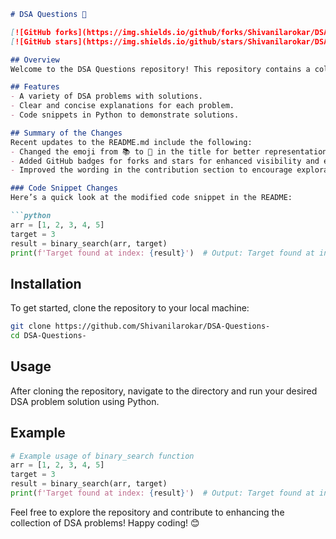 ```markdown
# DSA Questions 📖

[![GitHub forks](https://img.shields.io/github/forks/Shivanilarokar/DSA-Questions-.svg)](https://github.com/Shivanilarokar/DSA-Questions-/network) 
[![GitHub stars](https://img.shields.io/github/stars/Shivanilarokar/DSA-Questions-.svg)](https://github.com/Shivanilarokar/DSA-Questions-/stargazers)

## Overview
Welcome to the DSA Questions repository! This repository contains a collection of Data Structures and Algorithms (DSA) problems aimed at helping developers improve their coding skills and prepare for technical interviews.

## Features
- A variety of DSA problems with solutions.
- Clear and concise explanations for each problem.
- Code snippets in Python to demonstrate solutions.

## Summary of the Changes
Recent updates to the README.md include the following:
- Changed the emoji from 📚 to 📖 in the title for better representation.
- Added GitHub badges for forks and stars for enhanced visibility and engagement.
- Improved the wording in the contribution section to encourage exploration and contributions.

### Code Snippet Changes
Here’s a quick look at the modified code snippet in the README:

```python
arr = [1, 2, 3, 4, 5]
target = 3
result = binary_search(arr, target)
print(f'Target found at index: {result}')  # Output: Target found at index: 2
```

## Installation
To get started, clone the repository to your local machine:

```bash
git clone https://github.com/Shivanilarokar/DSA-Questions-
cd DSA-Questions-
```

## Usage
After cloning the repository, navigate to the directory and run your desired DSA problem solution using Python.

## Example
```python
# Example usage of binary_search function
arr = [1, 2, 3, 4, 5]
target = 3
result = binary_search(arr, target)
print(f'Target found at index: {result}')  # Output: Target found at index: 2
```

Feel free to explore the repository and contribute to enhancing the collection of DSA problems! Happy coding! 😊
```